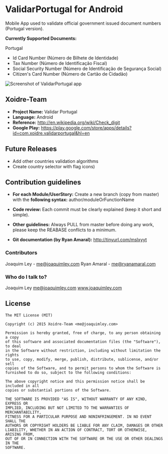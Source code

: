 ValidarPortugal for Android
===========================

Mobile App used to validate official government issued document numbers (Portugal version).

**Currently Supported Documents:**

Portugal

 * Id Card Number (Número de Bilhete de Identidade)
 * Tax Number (Número de Identificação Fiscal)
 * Social Security Number (Número de Identificação de Segurança Social)
 * Citizen's Card Number (Número de Cartão de Cidadão)

![Screenshot of ValidarPortugal app](https://github.com/JoaquimLey/validar-portugal-android/blob/master/store/screenshots/7_3_portrait.png)


Xoidre-Team
-----------

- **Project Name:** Validar Portugal
- **Language:** Android
- **Reference:** http://en.wikipedia.org/wiki/Check_digit
- **Google Play:** https://play.google.com/store/apps/details?id=com.xoidre.validarportugal&hl=en


Future Releases
---------------

 * Add other countries validation algorithms
 * Create country selector with flag icons)

Contribution guidelines
-----------------------

* **For each Module/UserStory:**
  Create a new branch (copy from master) with the **following syntax:** author/moduleOrFunctionName

* **Code review:**
  Each commit must be clearly explained (keep it short and simple).

* **Other guidelines:**
  Always PULL from master before doing any work, please keep the REABASE conflicts to a minimum.
* **Git documentation (by Ryan Amaral):** http://tinyurl.com/mslxyyt


### Contributors ###

Joaquim Ley - <me@joaquimley.com>
Ryan Amaral - <me@ryanamaral.com>

### Who do I talk to? ###

Joaquim Ley
<me@joaquimley.com>
www.joaquimley.com

License
-------

    The MIT License (MIT)

    Copyright (c) 2015 Xoidre-Team <me@joaquimley.com>

    Permission is hereby granted, free of charge, to any person obtaining a copy
    of this software and associated documentation files (the "Software"), to deal
    in the Software without restriction, including without limitation the rights
    to use, copy, modify, merge, publish, distribute, sublicense, and/or sell
    copies of the Software, and to permit persons to whom the Software is
    furnished to do so, subject to the following conditions:

    The above copyright notice and this permission notice shall be included in all
    copies or substantial portions of the Software.

    THE SOFTWARE IS PROVIDED "AS IS", WITHOUT WARRANTY OF ANY KIND, EXPRESS OR
    IMPLIED, INCLUDING BUT NOT LIMITED TO THE WARRANTIES OF MERCHANTABILITY,
    FITNESS FOR A PARTICULAR PURPOSE AND NONINFRINGEMENT. IN NO EVENT SHALL THE
    AUTHORS OR COPYRIGHT HOLDERS BE LIABLE FOR ANY CLAIM, DAMAGES OR OTHER
    LIABILITY, WHETHER IN AN ACTION OF CONTRACT, TORT OR OTHERWISE, ARISING FROM,
    OUT OF OR IN CONNECTION WITH THE SOFTWARE OR THE USE OR OTHER DEALINGS IN THE
    SOFTWARE.

